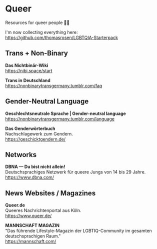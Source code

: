 # Queer

Resources for queer people 🏳️‍🌈

I'm now collecting everything here: https://github.com/thomasrosen/LGBTQIA-Starterpack

## Trans + Non-Binary

**Das Nichtbinär-Wiki**</br>
https://nibi.space/start

**Trans in Deutschland**</br>
https://nonbinarytransgermany.tumblr.com/faq

## Gender-Neutral Language

**Geschlechtsneutrale Sprache | Gender-neutral language**</br>
https://nonbinarytransgermany.tumblr.com/language

**Das Genderwörterbuch**</br>
Nachschlagewerk zum Gendern.</br>
https://geschicktgendern.de/

## Networks

**DBNA — Du bist nicht allein!**</br>
Deutschsprachiges Netzwerk für queere Jungs von 14 bis 29 Jahre.</br>
https://www.dbna.com/

## News Websites / Magazines

**Queer.de**</br>
Queeres Nachrichtenportal aus Köln.</br>
https://www.queer.de/

**MANNSCHAFT MAGAZIN**</br>
"Das führende Lifestyle-Magazin der LGBTIQ-Community im gesamten deutschsprachigen Raum."</br>
https://mannschaft.com/
